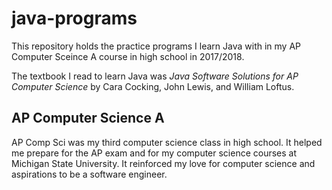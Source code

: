# java-programs
This repository holds the practice programs I learn Java with in my AP Computer Sceince A course in high school in 2017/2018.

The textbook I read to learn Java was *Java Software Solutions for AP Computer Science* by Cara Cocking, John Lewis, and William Loftus.

## AP Computer Science A
AP Comp Sci was my third computer science class in high school. It helped me prepare for the AP exam and for my computer science courses at Michigan State University. It reinforced my love for computer science and aspirations to be a software engineer.

